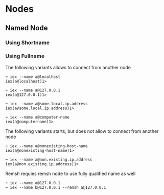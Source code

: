 # Nodes

## Named Node

### Using Shortname

### Using Fullname

The following variants allows to connect from another node

    ➜ iex --name a@localhost
    iex(a@localhost)1>

    ➜ iex --name a@127.0.0.1
    iex(a@127.0.0.1)1>

    ➜ iex --name a@some.local.ip.address
    iex(a@some.local.ip.address)1>

    ➜ iex --name a@computer-name
    iex(a@computername)1>

The following variants starts, but does not allow to connect from another node

    ➜ iex --name a@nonexisting-host-name
    iex(a@nonexisting-host-name)1>

    ➜ iex --name a@non.existing.ip.address
    iex(a@non.existing.ip.address)1>

Remsh requies remsh node to use fully qualified name as well

    ➜ iex --name a@127.0.0.1
    ➜ iex --name b@127.0.0.1 --remsh a@127.0.0.1
